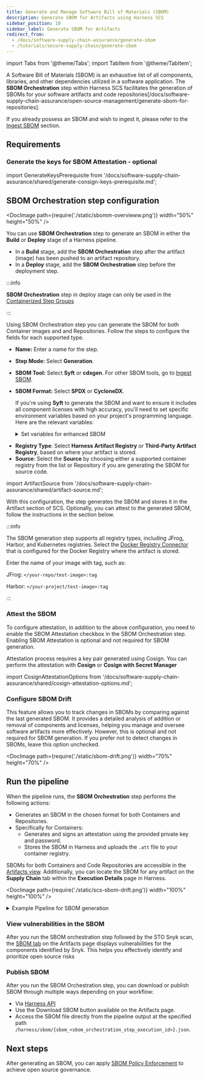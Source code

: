 ```yaml
---
title: Generate and Manage Software Bill of Materials (SBOM)
description: Generate SBOM for Artifacts using Harness SCS
sidebar_position: 10
sidebar_label: Generate SBOM for Artifacts
redirect_from:
  - /docs/software-supply-chain-assurance/generate-sbom
  - /tutorials/secure-supply-chain/generate-sbom
---
```


import Tabs from '@theme/Tabs';
import TabItem from '@theme/TabItem';


A Software Bill of Materials (SBOM) is an exhaustive list of all components, libraries, and other dependencies utilized in a software application. The **SBOM Orchestration** step within Harness SCS facilitates the generation of SBOMs for your software artifacts and code repositories[/docs/software-supply-chain-assurance/open-source-management/generate-sbom-for-repositories].

If you already possess an SBOM and wish to ingest it, please refer to the [Ingest SBOM](./ingest-sbom-data.md) section.

<DocVideo src="https://youtu.be/k5TAO1RLJvY?si=y_mC2cq5YD8MziK-" />

## Requirements

### Generate the keys for SBOM Attestation - optional

import GenerateKeysPrerequisite from '/docs/software-supply-chain-assurance/shared/generate-consign-keys-prerequisite.md';

<GenerateKeysPrerequisite />

## SBOM Orchestration step configuration

<DocImage path={require('./static/sbomm-overvieww.png')} width="50%" height="50%" />

You can use **SBOM Orchestration** step to generate an SBOM in either the **Build** or **Deploy** stage of a Harness pipeline.

* In a **Build** stage, add the **SBOM Orchestration** step after the artifact (image) has been pushed to an artifact repository.
* In a **Deploy** stage, add the **SBOM Orchestration** step before the deployment step.

:::info 

**SBOM Orchestration** step in deploy stage can only be used in the [Containerized Step Groups](/docs/continuous-delivery/x-platform-cd-features/cd-steps/containerized-steps/containerized-step-groups.md)

:::

Using SBOM Orchestration step you can generate the SBOM for both Container images and and Repositories. Follow the steps to configure the fields for each supported type.

* **Name:** Enter a name for the step.

* **Step Mode:** Select **Generation**.

* **SBOM Tool:** Select **Syft** or **cdxgen**. For other SBOM tools, go to [Ingest SBOM](./ingest-sbom-data.md).

* **SBOM Format:** Select **SPDX** or **CycloneDX**.

  If you're using **Syft** to generate the SBOM and want to ensure it includes all component licenses with high accuracy, you'll need to set specific environment variables based on your project's programming language. Here are the relevant variables:

  <details>
    <summary>Set variables for enhanced SBOM</summary>

      | Programming Language | Name of Variable | Value         | 
      |----------------------|----------------|-----------------|
      | Go          | `SYFT_GOLANG_SEARCH_REMOTE_LICENSES`             | true
      | Java                 | `SYFT_JAVA_USE_NETWORK`         | true    |
      | JavaScript                  | `SYFT_JAVASCRIPT_SEARCH_REMOTE_LICENSES`           | true     |

      To add a new environment variable, go to **Overview** section of your Build stage, and expand the **Advanced** section.

      <DocImage path={require('./static/syft-flags.png')} width="50%" height="50%" title="Click to view full size image" />

      By setting these variables, Syft can more effectively fetch and populate the licensing data for the components in your SBOM. This not only enhances the quality of the SBOM but also improves its overall SBOM score. If your SBOM contains `NOASSERTIONS`, it indicates that Syft was unable to retrieve necessary data.

  </details>

- **Registry Type**: Select **Harness Artifact Registry** or **Third-Party Artifact Registry**, based on where your artifact is stored.
- **Source**: Select the **Source** by choosing either a supported container registry from the list or Repository if you are generating the SBOM for source code.


import ArtifactSource from '/docs/software-supply-chain-assurance/shared/artifact-source.md';

<ArtifactSource />

With this configuration, the step generates the SBOM and stores it in the Artifact section of SCS. Optionally, you can attest to the generated SBOM, follow the instructions in the section below.

:::info

The SBOM generation step supports all registry types, including JFrog, Harbor, and Kubernetes registries. Select the [Docker Registry Connector](/docs/platform/connectors/cloud-providers/ref-cloud-providers/docker-registry-connector-settings-reference) that is configured for the Docker Registry where the artifact is stored.

Enter the name of your image with tag, such as:

JFrog: `</your-repo/test-image>:tag`

Harbor: `</your-project/test-image>:tag`

:::

### Attest the SBOM
To configure attestation, in addition to the above configuration, you need to enable the SBOM Attestation checkbox in the SBOM Orchestration step. Enabling SBOM Attestation is optional and not required for SBOM generation. 

Attestation process requires a key pair generated using Cosign. You can perform the attestation with **Cosign** or **Cosign with Secret Manager**

import CosignAttestationOptions from '/docs/software-supply-chain-assurance/shared/cosign-attestation-options.md';

<CosignAttestationOptions />




### Configure SBOM Drift

This feature allows you to track changes in SBOMs by comparing against the last generated SBOM. It provides a detailed analysis of addition or removal of components and licenses, helping you manage and oversee software artifacts more effectively. However, this is optional and not required for SBOM generation. If you prefer not to detect changes in SBOMs, leave this option unchecked.

<DocImage path={require('./static/sbom-drift.png')} width="70%" height="70%" />



## Run the pipeline

When the pipeline runs, the **SBOM Orchestration** step performs the following actions:

- Generates an SBOM in the chosen format for both Containers and Repositories.
- Specifically for Containers:
  - Generates and signs an attestation using the provided private key and password.
  - Stores the SBOM in Harness and uploads the `.att` file to your container registry. 

SBOMs for both Containers and Code Repositories are accessible in the [Artifacts view](/docs/software-supply-chain-assurance/artifact-security/overview#sbom-tab). Additionally, you can locate the SBOM for any artifact on the **Supply Chain** tab within the **Execution Details** page in Harness.


<DocImage path={require('./static/scs-sbom-drift.png')} width="100%" height="100%" />

<details>
<summary>Example Pipeline for SBOM generation</summary>

These example demonstrate how you could set up Build and Deploy stages to generate SBOM.

<Tabs>
<TabItem value="build" label="Build stage" default>

This example **Build** stage has three steps:

- **Run** step: Build and test an artifact (image).
- **Build and Push an image to Docker Registry** step: Build and push the image to a Docker registry.
- **SBOM Orchestration** step: Generate the SBOM.


<DocImage path={require('./static/sbom-gen-build-stage.png')} width="60%" height="60%" title="Click to view full size image" />


</TabItem>
<TabItem value="deploy" label="Deploy stage">

SBOM Orchestration in deploy stage can only be used in the [Containerized Step Groups](https://developer.harness.io/docs/continuous-delivery/x-platform-cd-features/cd-steps/containerized-steps/containerized-step-groups)
This example **Deploy** stage has two steps:

- **SBOM Orchestration** step: Generate the SBOM.
- **Rolling deployment** step: Deploy the image.

<DocImage path={require('./static/sbom-gen-deploy-stage.png')} width="60%" height="60%" title="Click to view full size image" />

</TabItem>
</Tabs>

</details>


### View vulnerabilities in the SBOM


After you run the SBOM orchestration step followed by the STO Snyk scan, the [SBOM tab](/docs/software-supply-chain-assurance/artifact-security/overview#sbom-tab) on the Artifacts page displays vulnerabilities for the components identified by Snyk. This helps you effectively identify and prioritize open source risks


### Publish SBOM

After you run the SBOM Orchestration step, you can download or publish SBOM through multiple ways depending on your workflow:

- Via [Harness API](https://apidocs.harness.io/tag/SBOM#operation/downloadSbomForArtifact) 
- Use the Download SBOM button available on the Artifacts page.
- Access the SBOM file directly from the pipeline output at the specified path `/harness/sbom/{sbom_<sbom_orchestration_step_execution_id>}.json`.

## Next steps

After generating an SBOM, you can apply [SBOM Policy Enforcement](/docs/software-supply-chain-assurance/open-source-management/enforce-sbom-policies) to achieve open source governance.